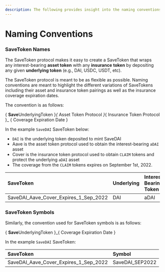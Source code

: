 ```yaml
---
description: The following provides insight into the naming conventions behind SaveTokens
---
```


# Naming Conventions

### **SaveToken Names**

The SaveToken protocol makes it easy to create a SaveToken that wraps any interest-bearing **asset token** with any **insurance** **token** by depositing any given **underlying token** \(e.g., DAI, USDC, USDT, etc\).

The SaveToken protocol is meant to be as flexible as possible. Naming conventions are meant to highlight the different variations of SaveTokens including their asset and insurance token pairings as well as the insurance coverage expiration dates.

The convention is as follows:

{ **Save**UnderlyingToken }_{_ Asset Token Protocol _}_{ Insurance Token Protocol }\_ { Coverage Expiration Date }

In the example `SaveDAI` SaveToken below:

-   `DAI` is the underlying token deposited to mint SaveDAI
-   Aave is the asset token protocol used to obtain the interest-bearing `aDAI` asset
-   Cover is the insurance token protocol used to obtain `CLAIM` tokens and protect the underlying `aDAI` asset
-   The coverage from the `CLAIM` tokens expires on September 1st, 2022.

| SaveToken                             | Underlying | Interest-Bearing Token | Insurance Token |
| :------------------------------------ | :--------- | :--------------------- | :-------------- |
| SaveDAI_Aave_Cover_Expires_1_Sep_2022 | DAI        | aDAI                   | CLAIM           |

### **SaveToken Symbols**

Similarly, the convention used for SaveToken symbols is as follows:

{ **Save**UnderlyingToken }\_{ Coverage Expiration Date }

In the example `SaveDAI` SaveToken:

| SaveToken                             | Symbol          |
| :------------------------------------ | :-------------- |
| SaveDAI_Aave_Cover_Expires_1_Sep_2022 | SaveDAI_SEP2022 |
